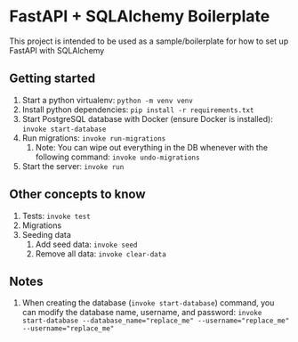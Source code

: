 # FastAPI + SQLAlchemy Boilerplate

This project is intended to be used as a sample/boilerplate for how to set up FastAPI with SQLAlchemy

## Getting started

1. Start a python virtualenv: `python -m venv venv`
2. Install python dependencies: `pip install -r requirements.txt`
3. Start PostgreSQL database with Docker (ensure Docker is installed): `invoke start-database`
4. Run migrations: `invoke run-migrations`
   1. Note: You can wipe out everything in the DB whenever with the following command: `invoke undo-migrations`
5. Start the server: `invoke run`

## Other concepts to know

1. Tests: `invoke test`
2. Migrations
3. Seeding data
   1. Add seed data: `invoke seed`
   2. Remove all data: `invoke clear-data`

## Notes

1. When creating the database (`invoke start-database`) command, you can modify the database name, username, and password: `invoke start-database --database_name="replace_me" --username="replace_me" --username="replace_me"`
